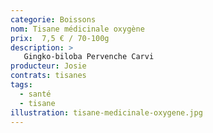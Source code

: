```yaml
---
categorie: Boissons
nom: Tisane médicinale oxygène
prix:  7,5 € / 70-100g
description: >
   Gingko-biloba Pervenche Carvi
producteur: Josie
contrats: tisanes
tags: 
  - santé
  - tisane
illustration: tisane-medicinale-oxygene.jpg
---
```



